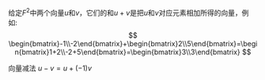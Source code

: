 
给定$F^{2}$中两个向量$u$和$v$，它们的和$u+v$是把$u$和$v$对应元素相加所得的向量，例如:
$$
\begin{bmatrix}-1\\-2\end{bmatrix}+\begin{bmatrix}2\\5\end{bmatrix}=\begin{bmatrix}1+2\\-2+5\end{bmatrix}=\begin{bmatrix}3\\3\end{bmatrix}
$$


向量减法 $u-v = u+(-1)v$

